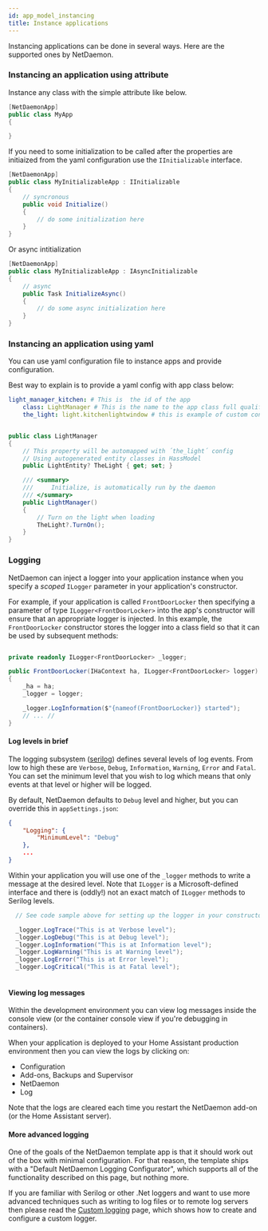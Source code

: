 ```yaml
---
id: app_model_instancing
title: Instance applications
---
```

Instancing applications can be done in several ways. Here are the supported ones by NetDaemon.

### Instancing an application using attribute
Instance any class with the simple attribute like below.
```csharp
[NetDaemonApp]
public class MyApp
{

}
```
If you need to some initialization to be called after the properties are initiaized from the yaml configuration use the `IInitializable` interface.


```csharp
[NetDaemonApp]
public class MyInitializableApp : IInitializable
{
    // syncronous 
    public void Initialize()
    {
        // do some initialization here
    }
}
```
Or async intitialization

```csharp
[NetDaemonApp]
public class MyInitializableApp : IAsyncInitializable
{
    // async 
    public Task InitializeAsync()
    {
        // do some async initialization here
    }
}
```

### Instancing an application using yaml
You can use yaml configuration file to instance apps and provide configuration.

Best way to explain is to provide a yaml config with app class below:

```yaml
light_manager_kitchen: # This is  the id of the app
    class: LightManager # This is the name to the app class full qualified name
    the_light: light.kitchenlightwindow # this is example of custom configuration
```

```csharp

public class LightManager
{
    // This property will be automapped with ´the_light´ config
    // Using autogenerated entity classes in HassModel
    public LightEntity? TheLight { get; set; }

    /// <summary>
    ///     Initialize, is automatically run by the daemon
    /// </summary>
    public LightManager()
    {
        // Turn on the light when loading
        TheLight?.TurnOn();
    }
} 
```

### Logging
NetDaemon can inject a logger into your application instance when you specify a _scoped_ `ILogger` parameter in your application's constructor.

For example, if your application is called `FrontDoorLocker` then specifying a parameter of type `ILogger<FrontDoorLocker>` into the app's constructor  will ensure that an appropriate logger is injected. 
In this example, the `FrontDoorLocker` constructor stores the logger into a class field so that it can be used by subsequent methods:
```csharp

private readonly ILogger<FrontDoorLocker> _logger;

public FrontDoorLocker(IHaContext ha, ILogger<FrontDoorLocker> logger)
{
    _ha = ha;
    _logger = logger;

    _logger.LogInformation($"{nameof(FrontDoorLocker)} started");
    // ... //
}
```

#### Log levels in brief

The logging subsystem ([serilog](https://serilog.net/)) defines several levels of log events. From low to high these are `Verbose`, `Debug`, `Information`, `Warning`, `Error` and `Fatal`. You can set the minimum level that you wish to log which means that only events at that level or higher will be logged.

By default, NetDaemon defaults to `Debug` level and higher, but you can override this in `appSettings.json`:

```json
{
    "Logging": {
        "MinimumLevel": "Debug"
    },
    ...
}
```

Within your application you will use one of the `_logger` methods to write a message at the desired level. Note that `ILogger` is a Microsoft-defined interface and there is (oddly!) not an exact match of `ILogger` methods to Serilog levels.

```csharp
  // See code sample above for setting up the logger in your constructor

  _logger.LogTrace("This is at Verbose level");
  _logger.LogDebug("This is at Debug level");
  _logger.LogInformation("This is at Information level");
  _logger.LogWarning("This is at Warning level");
  _logger.LogError("This is at Error level");
  _logger.LogCritical("This is at Fatal level");
  
```

#### Viewing log messages
Within the development environment you can view log messages inside the console view (or the container console view if you're debugging in containers).

When your application is deployed to your Home Assistant production environment then you can view the logs by clicking on:

 * Configuration
 * Add-ons, Backups and Supervisor
 * NetDaemon
 * Log

Note that the logs are cleared each time you restart the NetDaemon add-on (or the Home Assistant server).

#### More advanced logging
One of the goals of the NetDaemon template app is that it should work out of the box with minimal configuration. For that reason, the template ships with a "Default NetDaemon Logging Configurator", which supports all of the functionality described on this page, but nothing more.

If you are familiar with Serilog or other .Net loggers and want to use more advanced techniques such as writing to log files or to remote log servers then please read the [Custom logging](v2/app_model/custom_logging.md) page, which shows how to create and configure a custom logger.



